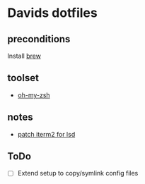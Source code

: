 # Davids dotfiles

## preconditions
Install [brew](https://brew.sh/)

## toolset
- [oh-my-zsh](http://ohmyz.sh/)

## notes
- [patch iterm2 for lsd](https://github.com/Peltoche/lsd/issues/199#issuecomment-494218334)

## ToDo
- [ ] Extend setup to copy/symlink config files